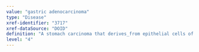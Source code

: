 ```yaml
---
value: "gastric adenocarcinoma"
type: "Disease"
xref-identifier: "3717"
xref-dataSource: "DOID"
definition: "A stomach carcinoma that derives_from epithelial cells of glandular origin."
level: "4"
---
```

